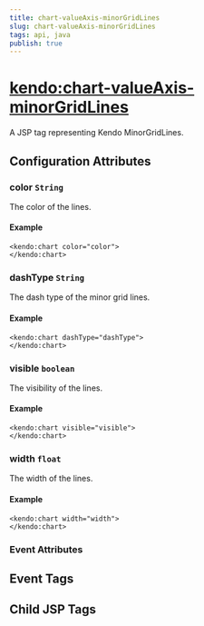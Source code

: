```yaml
---
title: chart-valueAxis-minorGridLines
slug: chart-valueAxis-minorGridLines
tags: api, java
publish: true
---
```


# <kendo:chart-valueAxis-minorGridLines>
A JSP tag representing Kendo MinorGridLines.

## Configuration Attributes


### color `String`

The color of the lines.

#### Example
    <kendo:chart color="color">
    </kendo:chart>



### dashType `String`

The dash type of the minor grid lines.

#### Example
    <kendo:chart dashType="dashType">
    </kendo:chart>



### visible `boolean`

The visibility of the lines.

#### Example
    <kendo:chart visible="visible">
    </kendo:chart>



### width `float`

The width of the lines.

#### Example
    <kendo:chart width="width">
    </kendo:chart>



### Event Attributes

## Event Tags


## Child JSP Tags

